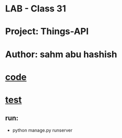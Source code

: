 # LAB - Class 31

# Project: Things-API

# Author: sahm abu hashish

# [code](./manage.py)

# [test](./Thing/tests.py)

## run: 

- python manage.py runserver
